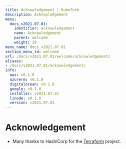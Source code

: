 ```yaml
---
title: Acknowledgement | Kubeform
description: Acknowledgement
menu:
  docs_v2021.07.01:
    identifier: acknowledgement
    name: Acknowledgement
    parent: welcome
    weight: 20
menu_name: docs_v2021.07.01
section_menu_id: welcome
url: /docs/v2021.07.01/welcome/acknowledgement/
aliases:
- /docs/v2021.07.01/acknowledgement/
info:
  aws: v0.1.0
  azurerm: v0.1.0
  digitalocean: v0.1.0
  google: v0.1.0
  installer: v2021.07.01
  linode: v0.1.0
  version: v2021.07.01
---
```


# Acknowledgement
 - Many thanks to HashiCorp for the [Terraform](https://terraform.io) project.
